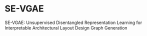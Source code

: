 # SE-VGAE
SE-VGAE: Unsupervised Disentangled Representation Learning for Interpretable Architectural Layout Design Graph Generation
